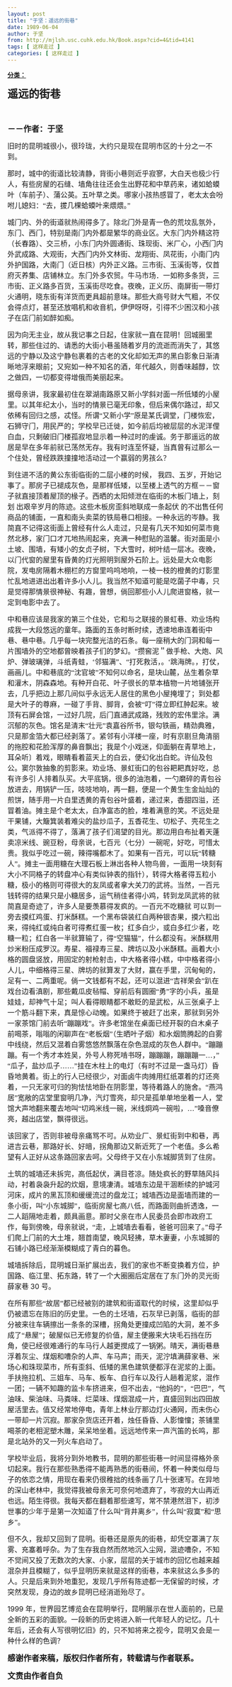 ```yaml
---
layout: post
title: "于坚：遥远的街巷"
date: 1989-06-04
author: 于坚
from: http://mjlsh.usc.cuhk.edu.hk/Book.aspx?cid=4&tid=4141
tags: [ 这样走过 ]
categories: [ 这样走过 ]
---
```


<div style="margin: 15px 10px 10px 0px;">
 <div>
  <span id="ctl00_ContentPlaceHolder1_chapter1_SubjectLabel" style="font-weight:bold;text-decoration:underline;">
   分类：
  </span>
 </div>
 <!--[if gte mso 9]><xml>
 <o:OfficeDocumentSettings>
  <o:AllowPNG/>
 </o:OfficeDocumentSettings>
</xml><![endif]-->
 <!--[if gte mso 9]><xml>
 <w:WordDocument>
  <w:View>Normal</w:View>
  <w:Zoom>0</w:Zoom>
  <w:TrackMoves/>
  <w:TrackFormatting/>
  <w:PunctuationKerning/>
  <w:ValidateAgainstSchemas/>
  <w:SaveIfXMLInvalid>false</w:SaveIfXMLInvalid>
  <w:IgnoreMixedContent>false</w:IgnoreMixedContent>
  <w:AlwaysShowPlaceholderText>false</w:AlwaysShowPlaceholderText>
  <w:DoNotPromoteQF/>
  <w:LidThemeOther>EN-US</w:LidThemeOther>
  <w:LidThemeAsian>ZH-CN</w:LidThemeAsian>
  <w:LidThemeComplexScript>X-NONE</w:LidThemeComplexScript>
  <w:Compatibility>
   <w:BreakWrappedTables/>
   <w:SnapToGridInCell/>
   <w:WrapTextWithPunct/>
   <w:UseAsianBreakRules/>
   <w:DontGrowAutofit/>
   <w:SplitPgBreakAndParaMark/>
   <w:EnableOpenTypeKerning/>
   <w:DontFlipMirrorIndents/>
   <w:OverrideTableStyleHps/>
   <w:UseFELayout/>
  </w:Compatibility>
  <m:mathPr>
   <m:mathFont m:val="Cambria Math"/>
   <m:brkBin m:val="before"/>
   <m:brkBinSub m:val="&#45;-"/>
   <m:smallFrac m:val="off"/>
   <m:dispDef/>
   <m:lMargin m:val="0"/>
   <m:rMargin m:val="0"/>
   <m:defJc m:val="centerGroup"/>
   <m:wrapIndent m:val="1440"/>
   <m:intLim m:val="subSup"/>
   <m:naryLim m:val="undOvr"/>
  </m:mathPr></w:WordDocument>
</xml><![endif]-->
 <!--[if gte mso 9]><xml>
 <w:LatentStyles DefLockedState="false" DefUnhideWhenUsed="true"
  DefSemiHidden="true" DefQFormat="false" DefPriority="99"
  LatentStyleCount="276">
  <w:LsdException Locked="false" Priority="0" SemiHidden="false"
   UnhideWhenUsed="false" QFormat="true" Name="Normal"/>
  <w:LsdException Locked="false" Priority="9" SemiHidden="false"
   UnhideWhenUsed="false" QFormat="true" Name="heading 1"/>
  <w:LsdException Locked="false" Priority="9" QFormat="true" Name="heading 2"/>
  <w:LsdException Locked="false" Priority="9" QFormat="true" Name="heading 3"/>
  <w:LsdException Locked="false" Priority="9" QFormat="true" Name="heading 4"/>
  <w:LsdException Locked="false" Priority="9" QFormat="true" Name="heading 5"/>
  <w:LsdException Locked="false" Priority="9" QFormat="true" Name="heading 6"/>
  <w:LsdException Locked="false" Priority="9" QFormat="true" Name="heading 7"/>
  <w:LsdException Locked="false" Priority="9" QFormat="true" Name="heading 8"/>
  <w:LsdException Locked="false" Priority="9" QFormat="true" Name="heading 9"/>
  <w:LsdException Locked="false" Priority="39" Name="toc 1"/>
  <w:LsdException Locked="false" Priority="39" Name="toc 2"/>
  <w:LsdException Locked="false" Priority="39" Name="toc 3"/>
  <w:LsdException Locked="false" Priority="39" Name="toc 4"/>
  <w:LsdException Locked="false" Priority="39" Name="toc 5"/>
  <w:LsdException Locked="false" Priority="39" Name="toc 6"/>
  <w:LsdException Locked="false" Priority="39" Name="toc 7"/>
  <w:LsdException Locked="false" Priority="39" Name="toc 8"/>
  <w:LsdException Locked="false" Priority="39" Name="toc 9"/>
  <w:LsdException Locked="false" Priority="35" QFormat="true" Name="caption"/>
  <w:LsdException Locked="false" Priority="10" SemiHidden="false"
   UnhideWhenUsed="false" QFormat="true" Name="Title"/>
  <w:LsdException Locked="false" Priority="1" Name="Default Paragraph Font"/>
  <w:LsdException Locked="false" Priority="11" SemiHidden="false"
   UnhideWhenUsed="false" QFormat="true" Name="Subtitle"/>
  <w:LsdException Locked="false" Priority="22" SemiHidden="false"
   UnhideWhenUsed="false" QFormat="true" Name="Strong"/>
  <w:LsdException Locked="false" Priority="20" SemiHidden="false"
   UnhideWhenUsed="false" QFormat="true" Name="Emphasis"/>
  <w:LsdException Locked="false" Priority="59" SemiHidden="false"
   UnhideWhenUsed="false" Name="Table Grid"/>
  <w:LsdException Locked="false" UnhideWhenUsed="false" Name="Placeholder Text"/>
  <w:LsdException Locked="false" Priority="1" SemiHidden="false"
   UnhideWhenUsed="false" QFormat="true" Name="No Spacing"/>
  <w:LsdException Locked="false" Priority="60" SemiHidden="false"
   UnhideWhenUsed="false" Name="Light Shading"/>
  <w:LsdException Locked="false" Priority="61" SemiHidden="false"
   UnhideWhenUsed="false" Name="Light List"/>
  <w:LsdException Locked="false" Priority="62" SemiHidden="false"
   UnhideWhenUsed="false" Name="Light Grid"/>
  <w:LsdException Locked="false" Priority="63" SemiHidden="false"
   UnhideWhenUsed="false" Name="Medium Shading 1"/>
  <w:LsdException Locked="false" Priority="64" SemiHidden="false"
   UnhideWhenUsed="false" Name="Medium Shading 2"/>
  <w:LsdException Locked="false" Priority="65" SemiHidden="false"
   UnhideWhenUsed="false" Name="Medium List 1"/>
  <w:LsdException Locked="false" Priority="66" SemiHidden="false"
   UnhideWhenUsed="false" Name="Medium List 2"/>
  <w:LsdException Locked="false" Priority="67" SemiHidden="false"
   UnhideWhenUsed="false" Name="Medium Grid 1"/>
  <w:LsdException Locked="false" Priority="68" SemiHidden="false"
   UnhideWhenUsed="false" Name="Medium Grid 2"/>
  <w:LsdException Locked="false" Priority="69" SemiHidden="false"
   UnhideWhenUsed="false" Name="Medium Grid 3"/>
  <w:LsdException Locked="false" Priority="70" SemiHidden="false"
   UnhideWhenUsed="false" Name="Dark List"/>
  <w:LsdException Locked="false" Priority="71" SemiHidden="false"
   UnhideWhenUsed="false" Name="Colorful Shading"/>
  <w:LsdException Locked="false" Priority="72" SemiHidden="false"
   UnhideWhenUsed="false" Name="Colorful List"/>
  <w:LsdException Locked="false" Priority="73" SemiHidden="false"
   UnhideWhenUsed="false" Name="Colorful Grid"/>
  <w:LsdException Locked="false" Priority="60" SemiHidden="false"
   UnhideWhenUsed="false" Name="Light Shading Accent 1"/>
  <w:LsdException Locked="false" Priority="61" SemiHidden="false"
   UnhideWhenUsed="false" Name="Light List Accent 1"/>
  <w:LsdException Locked="false" Priority="62" SemiHidden="false"
   UnhideWhenUsed="false" Name="Light Grid Accent 1"/>
  <w:LsdException Locked="false" Priority="63" SemiHidden="false"
   UnhideWhenUsed="false" Name="Medium Shading 1 Accent 1"/>
  <w:LsdException Locked="false" Priority="64" SemiHidden="false"
   UnhideWhenUsed="false" Name="Medium Shading 2 Accent 1"/>
  <w:LsdException Locked="false" Priority="65" SemiHidden="false"
   UnhideWhenUsed="false" Name="Medium List 1 Accent 1"/>
  <w:LsdException Locked="false" UnhideWhenUsed="false" Name="Revision"/>
  <w:LsdException Locked="false" Priority="34" SemiHidden="false"
   UnhideWhenUsed="false" QFormat="true" Name="List Paragraph"/>
  <w:LsdException Locked="false" Priority="29" SemiHidden="false"
   UnhideWhenUsed="false" QFormat="true" Name="Quote"/>
  <w:LsdException Locked="false" Priority="30" SemiHidden="false"
   UnhideWhenUsed="false" QFormat="true" Name="Intense Quote"/>
  <w:LsdException Locked="false" Priority="66" SemiHidden="false"
   UnhideWhenUsed="false" Name="Medium List 2 Accent 1"/>
  <w:LsdException Locked="false" Priority="67" SemiHidden="false"
   UnhideWhenUsed="false" Name="Medium Grid 1 Accent 1"/>
  <w:LsdException Locked="false" Priority="68" SemiHidden="false"
   UnhideWhenUsed="false" Name="Medium Grid 2 Accent 1"/>
  <w:LsdException Locked="false" Priority="69" SemiHidden="false"
   UnhideWhenUsed="false" Name="Medium Grid 3 Accent 1"/>
  <w:LsdException Locked="false" Priority="70" SemiHidden="false"
   UnhideWhenUsed="false" Name="Dark List Accent 1"/>
  <w:LsdException Locked="false" Priority="71" SemiHidden="false"
   UnhideWhenUsed="false" Name="Colorful Shading Accent 1"/>
  <w:LsdException Locked="false" Priority="72" SemiHidden="false"
   UnhideWhenUsed="false" Name="Colorful List Accent 1"/>
  <w:LsdException Locked="false" Priority="73" SemiHidden="false"
   UnhideWhenUsed="false" Name="Colorful Grid Accent 1"/>
  <w:LsdException Locked="false" Priority="60" SemiHidden="false"
   UnhideWhenUsed="false" Name="Light Shading Accent 2"/>
  <w:LsdException Locked="false" Priority="61" SemiHidden="false"
   UnhideWhenUsed="false" Name="Light List Accent 2"/>
  <w:LsdException Locked="false" Priority="62" SemiHidden="false"
   UnhideWhenUsed="false" Name="Light Grid Accent 2"/>
  <w:LsdException Locked="false" Priority="63" SemiHidden="false"
   UnhideWhenUsed="false" Name="Medium Shading 1 Accent 2"/>
  <w:LsdException Locked="false" Priority="64" SemiHidden="false"
   UnhideWhenUsed="false" Name="Medium Shading 2 Accent 2"/>
  <w:LsdException Locked="false" Priority="65" SemiHidden="false"
   UnhideWhenUsed="false" Name="Medium List 1 Accent 2"/>
  <w:LsdException Locked="false" Priority="66" SemiHidden="false"
   UnhideWhenUsed="false" Name="Medium List 2 Accent 2"/>
  <w:LsdException Locked="false" Priority="67" SemiHidden="false"
   UnhideWhenUsed="false" Name="Medium Grid 1 Accent 2"/>
  <w:LsdException Locked="false" Priority="68" SemiHidden="false"
   UnhideWhenUsed="false" Name="Medium Grid 2 Accent 2"/>
  <w:LsdException Locked="false" Priority="69" SemiHidden="false"
   UnhideWhenUsed="false" Name="Medium Grid 3 Accent 2"/>
  <w:LsdException Locked="false" Priority="70" SemiHidden="false"
   UnhideWhenUsed="false" Name="Dark List Accent 2"/>
  <w:LsdException Locked="false" Priority="71" SemiHidden="false"
   UnhideWhenUsed="false" Name="Colorful Shading Accent 2"/>
  <w:LsdException Locked="false" Priority="72" SemiHidden="false"
   UnhideWhenUsed="false" Name="Colorful List Accent 2"/>
  <w:LsdException Locked="false" Priority="73" SemiHidden="false"
   UnhideWhenUsed="false" Name="Colorful Grid Accent 2"/>
  <w:LsdException Locked="false" Priority="60" SemiHidden="false"
   UnhideWhenUsed="false" Name="Light Shading Accent 3"/>
  <w:LsdException Locked="false" Priority="61" SemiHidden="false"
   UnhideWhenUsed="false" Name="Light List Accent 3"/>
  <w:LsdException Locked="false" Priority="62" SemiHidden="false"
   UnhideWhenUsed="false" Name="Light Grid Accent 3"/>
  <w:LsdException Locked="false" Priority="63" SemiHidden="false"
   UnhideWhenUsed="false" Name="Medium Shading 1 Accent 3"/>
  <w:LsdException Locked="false" Priority="64" SemiHidden="false"
   UnhideWhenUsed="false" Name="Medium Shading 2 Accent 3"/>
  <w:LsdException Locked="false" Priority="65" SemiHidden="false"
   UnhideWhenUsed="false" Name="Medium List 1 Accent 3"/>
  <w:LsdException Locked="false" Priority="66" SemiHidden="false"
   UnhideWhenUsed="false" Name="Medium List 2 Accent 3"/>
  <w:LsdException Locked="false" Priority="67" SemiHidden="false"
   UnhideWhenUsed="false" Name="Medium Grid 1 Accent 3"/>
  <w:LsdException Locked="false" Priority="68" SemiHidden="false"
   UnhideWhenUsed="false" Name="Medium Grid 2 Accent 3"/>
  <w:LsdException Locked="false" Priority="69" SemiHidden="false"
   UnhideWhenUsed="false" Name="Medium Grid 3 Accent 3"/>
  <w:LsdException Locked="false" Priority="70" SemiHidden="false"
   UnhideWhenUsed="false" Name="Dark List Accent 3"/>
  <w:LsdException Locked="false" Priority="71" SemiHidden="false"
   UnhideWhenUsed="false" Name="Colorful Shading Accent 3"/>
  <w:LsdException Locked="false" Priority="72" SemiHidden="false"
   UnhideWhenUsed="false" Name="Colorful List Accent 3"/>
  <w:LsdException Locked="false" Priority="73" SemiHidden="false"
   UnhideWhenUsed="false" Name="Colorful Grid Accent 3"/>
  <w:LsdException Locked="false" Priority="60" SemiHidden="false"
   UnhideWhenUsed="false" Name="Light Shading Accent 4"/>
  <w:LsdException Locked="false" Priority="61" SemiHidden="false"
   UnhideWhenUsed="false" Name="Light List Accent 4"/>
  <w:LsdException Locked="false" Priority="62" SemiHidden="false"
   UnhideWhenUsed="false" Name="Light Grid Accent 4"/>
  <w:LsdException Locked="false" Priority="63" SemiHidden="false"
   UnhideWhenUsed="false" Name="Medium Shading 1 Accent 4"/>
  <w:LsdException Locked="false" Priority="64" SemiHidden="false"
   UnhideWhenUsed="false" Name="Medium Shading 2 Accent 4"/>
  <w:LsdException Locked="false" Priority="65" SemiHidden="false"
   UnhideWhenUsed="false" Name="Medium List 1 Accent 4"/>
  <w:LsdException Locked="false" Priority="66" SemiHidden="false"
   UnhideWhenUsed="false" Name="Medium List 2 Accent 4"/>
  <w:LsdException Locked="false" Priority="67" SemiHidden="false"
   UnhideWhenUsed="false" Name="Medium Grid 1 Accent 4"/>
  <w:LsdException Locked="false" Priority="68" SemiHidden="false"
   UnhideWhenUsed="false" Name="Medium Grid 2 Accent 4"/>
  <w:LsdException Locked="false" Priority="69" SemiHidden="false"
   UnhideWhenUsed="false" Name="Medium Grid 3 Accent 4"/>
  <w:LsdException Locked="false" Priority="70" SemiHidden="false"
   UnhideWhenUsed="false" Name="Dark List Accent 4"/>
  <w:LsdException Locked="false" Priority="71" SemiHidden="false"
   UnhideWhenUsed="false" Name="Colorful Shading Accent 4"/>
  <w:LsdException Locked="false" Priority="72" SemiHidden="false"
   UnhideWhenUsed="false" Name="Colorful List Accent 4"/>
  <w:LsdException Locked="false" Priority="73" SemiHidden="false"
   UnhideWhenUsed="false" Name="Colorful Grid Accent 4"/>
  <w:LsdException Locked="false" Priority="60" SemiHidden="false"
   UnhideWhenUsed="false" Name="Light Shading Accent 5"/>
  <w:LsdException Locked="false" Priority="61" SemiHidden="false"
   UnhideWhenUsed="false" Name="Light List Accent 5"/>
  <w:LsdException Locked="false" Priority="62" SemiHidden="false"
   UnhideWhenUsed="false" Name="Light Grid Accent 5"/>
  <w:LsdException Locked="false" Priority="63" SemiHidden="false"
   UnhideWhenUsed="false" Name="Medium Shading 1 Accent 5"/>
  <w:LsdException Locked="false" Priority="64" SemiHidden="false"
   UnhideWhenUsed="false" Name="Medium Shading 2 Accent 5"/>
  <w:LsdException Locked="false" Priority="65" SemiHidden="false"
   UnhideWhenUsed="false" Name="Medium List 1 Accent 5"/>
  <w:LsdException Locked="false" Priority="66" SemiHidden="false"
   UnhideWhenUsed="false" Name="Medium List 2 Accent 5"/>
  <w:LsdException Locked="false" Priority="67" SemiHidden="false"
   UnhideWhenUsed="false" Name="Medium Grid 1 Accent 5"/>
  <w:LsdException Locked="false" Priority="68" SemiHidden="false"
   UnhideWhenUsed="false" Name="Medium Grid 2 Accent 5"/>
  <w:LsdException Locked="false" Priority="69" SemiHidden="false"
   UnhideWhenUsed="false" Name="Medium Grid 3 Accent 5"/>
  <w:LsdException Locked="false" Priority="70" SemiHidden="false"
   UnhideWhenUsed="false" Name="Dark List Accent 5"/>
  <w:LsdException Locked="false" Priority="71" SemiHidden="false"
   UnhideWhenUsed="false" Name="Colorful Shading Accent 5"/>
  <w:LsdException Locked="false" Priority="72" SemiHidden="false"
   UnhideWhenUsed="false" Name="Colorful List Accent 5"/>
  <w:LsdException Locked="false" Priority="73" SemiHidden="false"
   UnhideWhenUsed="false" Name="Colorful Grid Accent 5"/>
  <w:LsdException Locked="false" Priority="60" SemiHidden="false"
   UnhideWhenUsed="false" Name="Light Shading Accent 6"/>
  <w:LsdException Locked="false" Priority="61" SemiHidden="false"
   UnhideWhenUsed="false" Name="Light List Accent 6"/>
  <w:LsdException Locked="false" Priority="62" SemiHidden="false"
   UnhideWhenUsed="false" Name="Light Grid Accent 6"/>
  <w:LsdException Locked="false" Priority="63" SemiHidden="false"
   UnhideWhenUsed="false" Name="Medium Shading 1 Accent 6"/>
  <w:LsdException Locked="false" Priority="64" SemiHidden="false"
   UnhideWhenUsed="false" Name="Medium Shading 2 Accent 6"/>
  <w:LsdException Locked="false" Priority="65" SemiHidden="false"
   UnhideWhenUsed="false" Name="Medium List 1 Accent 6"/>
  <w:LsdException Locked="false" Priority="66" SemiHidden="false"
   UnhideWhenUsed="false" Name="Medium List 2 Accent 6"/>
  <w:LsdException Locked="false" Priority="67" SemiHidden="false"
   UnhideWhenUsed="false" Name="Medium Grid 1 Accent 6"/>
  <w:LsdException Locked="false" Priority="68" SemiHidden="false"
   UnhideWhenUsed="false" Name="Medium Grid 2 Accent 6"/>
  <w:LsdException Locked="false" Priority="69" SemiHidden="false"
   UnhideWhenUsed="false" Name="Medium Grid 3 Accent 6"/>
  <w:LsdException Locked="false" Priority="70" SemiHidden="false"
   UnhideWhenUsed="false" Name="Dark List Accent 6"/>
  <w:LsdException Locked="false" Priority="71" SemiHidden="false"
   UnhideWhenUsed="false" Name="Colorful Shading Accent 6"/>
  <w:LsdException Locked="false" Priority="72" SemiHidden="false"
   UnhideWhenUsed="false" Name="Colorful List Accent 6"/>
  <w:LsdException Locked="false" Priority="73" SemiHidden="false"
   UnhideWhenUsed="false" Name="Colorful Grid Accent 6"/>
  <w:LsdException Locked="false" Priority="19" SemiHidden="false"
   UnhideWhenUsed="false" QFormat="true" Name="Subtle Emphasis"/>
  <w:LsdException Locked="false" Priority="21" SemiHidden="false"
   UnhideWhenUsed="false" QFormat="true" Name="Intense Emphasis"/>
  <w:LsdException Locked="false" Priority="31" SemiHidden="false"
   UnhideWhenUsed="false" QFormat="true" Name="Subtle Reference"/>
  <w:LsdException Locked="false" Priority="32" SemiHidden="false"
   UnhideWhenUsed="false" QFormat="true" Name="Intense Reference"/>
  <w:LsdException Locked="false" Priority="33" SemiHidden="false"
   UnhideWhenUsed="false" QFormat="true" Name="Book Title"/>
  <w:LsdException Locked="false" Priority="37" Name="Bibliography"/>
  <w:LsdException Locked="false" Priority="39" QFormat="true" Name="TOC Heading"/>
 </w:LatentStyles>
</xml><![endif]-->
 <!--[if gte mso 10]>
<style>
 /* Style Definitions */
table.MsoNormalTable
	{mso-style-name:"Table Normal";
	mso-tstyle-rowband-size:0;
	mso-tstyle-colband-size:0;
	mso-style-noshow:yes;
	mso-style-priority:99;
	mso-style-parent:"";
	mso-padding-alt:0in 5.4pt 0in 5.4pt;
	mso-para-margin:0in;
	mso-para-margin-bottom:.0001pt;
	mso-pagination:widow-orphan;
	font-size:10.5pt;
	mso-bidi-font-size:11.0pt;
	font-family:Calibri;
	mso-ascii-font-family:Calibri;
	mso-ascii-theme-font:minor-latin;
	mso-hansi-font-family:Calibri;
	mso-hansi-theme-font:minor-latin;
	mso-font-kerning:1.0pt;
	mso-fareast-language:ZH-CN;}
</style>
<![endif]-->
 <!--StartFragment-->
 <p class="MsoNormal">
  <o:p>
   <font size="3">
   </font>
  </o:p>
 </p>
 <p class="MsoNormal">
  <b style="">
   <span lang="ZH-CN" style="font-family: 宋体;">
    <font size="5">
     遥远的街巷
    </font>
   </span>
   <font size="4">
    <o:p>
    </o:p>
   </font>
  </b>
 </p>
 <p class="MsoNormal">
  <b style="">
   <font size="4">
    <span lang="ZH-CN" style="font-family: 宋体;">
     <br/>
    </span>
   </font>
  </b>
 </p>
 <p class="MsoNormal">
  <span lang="ZH-CN" style="font-family: 宋体;">
   <b style="">
    <font size="4">
     －－作者：于坚
    </font>
   </b>
  </span>
  <font size="3">
   <o:p>
   </o:p>
  </font>
 </p>
 <p class="MsoNormal">
  <o:p>
   <font size="3">
   </font>
  </o:p>
 </p>
 <p class="MsoNormal">
  <font size="3">
   <span lang="ZH-CN" style="font-family:宋体;mso-ascii-font-family:
Calibri;mso-ascii-theme-font:minor-latin;mso-fareast-font-family:宋体;mso-fareast-theme-font:
minor-fareast">
    旧时的昆明城很小，很玲珑，大约只是现在昆明市区的十分之一不到。
   </span>
   <o:p>
   </o:p>
  </font>
 </p>
 <p class="MsoNormal">
  <o:p>
   <font size="3">
   </font>
  </o:p>
 </p>
 <p class="MsoNormal">
  <font size="3">
   <span lang="ZH-CN" style="font-family:宋体;mso-ascii-font-family:
Calibri;mso-ascii-theme-font:minor-latin;mso-fareast-font-family:宋体;mso-fareast-theme-font:
minor-fareast">
    那时，城中的街道比较清静，背街小巷则近乎寂寥，大白天也极少行人，有些房屋的石缝、墙角往往还会生出野花和中草药来，诸如蛤蟆叶（车前子）、蒲公英。五叶草之类。哪家小孩热感冒了，老太太会吩咐儿媳妇：“去，拔几棵蛤蟆叶来煨煨。”
   </span>
   <o:p>
   </o:p>
  </font>
 </p>
 <p class="MsoNormal">
  <o:p>
   <font size="3">
   </font>
  </o:p>
 </p>
 <p class="MsoNormal">
  <font size="3">
   <span lang="ZH-CN" style="font-family:宋体;mso-ascii-font-family:
Calibri;mso-ascii-theme-font:minor-latin;mso-fareast-font-family:宋体;mso-fareast-theme-font:
minor-fareast">
    城门内、外的街道就热闹得多了。除北门外是青一色的荒坟乱氛外，东门、西门，特别是南门内外都是繁华的商业区。大东门内外精这符（长春路）、交三桥，小东门内外圆通街、珠现街、米厂心，小西门内外武成路、大观街，大西门内外文林街、龙翔街、凤花街，小南门内外护国路，大南门（近日核）内外正义路。三市街、玉溪街等，仅首府灭养集、店铺林立。东门外多农贸。牛马市场．一如称多条货，三市街、正义路多百货，玉溪街尽吃食。夜晚，正义历、南屏街一带灯火通明，晓东街有洋货而更具超前意味。那些大商号财大气粗，不仅会得点灯，甚至还放唱机和收音机，伊伊呀呀，引得不少困汉和小孩子在店门前如醉如痴。
   </span>
   <o:p>
   </o:p>
  </font>
 </p>
 <p class="MsoNormal">
  <o:p>
   <font size="3">
   </font>
  </o:p>
 </p>
 <p class="MsoNormal">
  <font size="3">
   <span lang="ZH-CN" style="font-family:宋体;mso-ascii-font-family:
Calibri;mso-ascii-theme-font:minor-latin;mso-fareast-font-family:宋体;mso-fareast-theme-font:
minor-fareast">
    因为向无主业，故从我记事之日起，住家就一直在昆明！回城圈里转，那些住过的、请悉的大街小巷虽随着岁月的流逝而消失了，其悠远的宁静以及这宁静包裹着的古老的文化却如无声的黑白影象日渐清晰地浮来眼前；又宛如一种不知名的酒，年代越久，则香味越醇，饮之做四，一切都变得增俄而美丽起来。
   </span>
   <o:p>
   </o:p>
  </font>
 </p>
 <p class="MsoNormal">
  <o:p>
   <font size="3">
   </font>
  </o:p>
 </p>
 <p class="MsoNormal">
  <font size="3">
   <span lang="ZH-CN" style="font-family:宋体;mso-ascii-font-family:
Calibri;mso-ascii-theme-font:minor-latin;mso-fareast-font-family:宋体;mso-fareast-theme-font:
minor-fareast">
    据母亲讲，我家最初住在翠湖南路原又新小学斜对面一所低矮的小屋里。以其年纪太小，当时的情景已毫无印象，但后来偶尔路过，却又依稀有回归之感，忒怪。所谓“又新小学”原是某氏调堂，门楼恢宏，石狮守门，用民严的；学校早已迁徙，如今前后均被层层的水泥洋俚白血，只剩破旧门楼孤寂地显示着一种过时的虔诚。务于那遥远的故居是早在多年前就已荡然无存。我有时连至怀疑，当真曾有过那么一个住处，曾经跌跌撞撞地活动过一个赢弱的男孩么？
   </span>
   <o:p>
   </o:p>
  </font>
 </p>
 <p class="MsoNormal">
  <o:p>
   <font size="3">
   </font>
  </o:p>
 </p>
 <p class="MsoNormal">
  <font size="3">
   <span lang="ZH-CN" style="font-family:宋体;mso-ascii-font-family:
Calibri;mso-ascii-theme-font:minor-latin;mso-fareast-font-family:宋体;mso-fareast-theme-font:
minor-fareast">
    到住进不活的黄公东街临街的二层小楼的时候，
   </span>
   <span lang="ZH-CN" style="font-family:宋体;mso-ascii-font-family:Calibri;
mso-ascii-theme-font:minor-latin;mso-fareast-font-family:宋体;mso-fareast-theme-font:
minor-fareast">
    我四、五岁，开始记事了。那房子已褪成灰色，是那样低矮，以至楼上透气的方框－－窗子就直接顶着屋顶的椽子。西晒的太阳倾泄在临街的木板门墙上，刻划
   </span>
   <span lang="ZH-CN">
   </span>
   <span lang="ZH-CN" style="font-family:宋体;mso-ascii-font-family:
Calibri;mso-ascii-theme-font:minor-latin;mso-fareast-font-family:宋体;mso-fareast-theme-font:
minor-fareast">
    出艰辛岁月的陈迹。这些木板房歪斜地联成一条起伏
   </span>
   <span lang="ZH-CN" style="font-family:宋体;mso-ascii-font-family:Calibri;
mso-ascii-theme-font:minor-latin;mso-fareast-font-family:宋体;mso-fareast-theme-font:
minor-fareast">
    的不出售任何商品的铺面，一直和南头卖菜的铁局巷口相接。一种永远的岑静。我简直不记得这街面上曾经有什么人走过，只是有几天不知如何菜市竟然北移，家门口才兀地热闹起来，充满一种慰贴的温馨。街对面是小土坡、围墙，有矮小的女贞子树，下大雪时，树叶结一层冰。夜晚，以门代窗的屋里有昏黄的灯光照明到屋外石阶上。远处是大众电影院，发电房隔着木棚栏的方窗里呜呜地响，一棱一枝的橙黄的灯影里忙乱地进进出出着许多小人儿。我当然不知道可能是吃菌子中毒，只是觉得那情景很神秘、有趣，曾想，倘回那些小人儿爬进窗格，就一定到电影中去了。
   </span>
   <o:p>
   </o:p>
  </font>
 </p>
 <p class="MsoNormal">
  <o:p>
   <font size="3">
   </font>
  </o:p>
 </p>
 <p class="MsoNormal">
  <font size="3">
   <span lang="ZH-CN" style="font-family:宋体;mso-ascii-font-family:
Calibri;mso-ascii-theme-font:minor-latin;mso-fareast-font-family:宋体;mso-fareast-theme-font:
minor-fareast">
    中和巷应该是我家的第三个住处，它和与之联接的景虹巷、劝业场构成我一大段悠远的童年。路面的五条时断时续，透速地串连着街中巷、巷中巷。几乎每一块完整光洁的石条。每一座稍大的门洞和每一片围墙外的空地都曾映着孩子们的梦幻。“攒窖泥＂做手枪、大炮、风炉、弹玻璃弹，斗纸青蛙，‘邻猫满”、“打死救活，。‘跳海牌。，打仗，画画儿。中和巷底的“沈官坡”不知何以命名，是块山麓，丛生着杂草和灌木，阴森森地。有种开白花、叶子很长的草本植物一片地铺张开去，几乎把边上那几间似乎永远无人居住的黑色小屋掩埋了；到处都是大叶子的尊麻，一碰了手背、脚背，会被“叮”得立即红肿起来。坡顶有石屏会馆，一过好几院，后门直通武成路，残败的宏伟里涂。满沉郁的灰色。馆名是清末“壮元”袁嘉谷所书，银勾铁画，精劲典雅，只是那金箔大都已经剥落了。紧邻有小洋楼一座，时有京剧旦角清丽的拖腔和花脸浑厚的鼻音飘出；我是个小戏迷，仰面躺在青草地上，耳朵听〕着戏，眼睛看着蓝天上的白云，便幻化出白蛇。许仙及包公。窦尔敦抽象的剪影来。劝业场、景虹街口的包谷耙耙真好吃，总有许多引
   </span>
   <span lang="ZH-CN" style="font-family:宋体;
mso-ascii-font-family:Calibri;mso-ascii-theme-font:minor-latin;mso-fareast-font-family:
宋体;mso-fareast-theme-font:minor-fareast">
    人排着队买。大平底锅，很多的油泡着，一勺磨碎的青包谷放进去，用锅铲一压，吱吱地响，再一翻，便是一个黄生生金灿灿的煎饼，随手用一片白里透黄的青包谷叶盛着，递过来，香甜四溢，还冒着油。摊主是个老太太，白净富态的脸，堆着满意的笑。不远处是干果铺，大簸箕装着难尖的盐炒瓜子，五香花生、切松子、壳花生之类，气派得不得了，落满了孩子们渴望的目光。那边用白布扯着天蓬卖凉米线、豌豆粉，母亲说，七百元（七分）一碗呢，好吃，可惜太贵。我似乎吃过一碗，辣得嘴都木了。如果有一百元，可以玩“转糖人”。摊主一面用糖在大理石板上淋出各种人物鸟兽，一面用一块刻有大小不同格子的转盘冲心有类似钟表的指针），转得大格者得五粒小糖，极小的格则可得很大的友凤或者拿大关刀的武将。当然，一百元钱转得的结果只是小糖居多，运气稍佳者得小鸡，转到龙凤武将的就简直是奇迹了，许多人是要羡慕得发疯的。一百元不吃糖就
   </span>
   <span lang="ZH-CN" style="font-family:宋体;
mso-ascii-font-family:Calibri;mso-ascii-theme-font:minor-latin;mso-fareast-font-family:
宋体;mso-fareast-theme-font:minor-fareast">
    可以到一旁去摸红鸡蛋、打米酥糕。一个黑布袋装红白两种银杏果，摸六粒出来，得纯红或纯白者可得煮红蛋一枚；红多白少，或白多红少者，吃糖一粒；红白各一半就算输了，得“空猫猫”，什么都没有。米酥糕用炒米粉压成罗汉。寿星、福禄寿三星、牌坊以及小米酥糕。画着大小格的圆盘竖放，用固定的射枪射击，中大格者得小糕，中中格者得小人儿，中细格得三星、牌坊的就算发了大财，赢在手里，沉甸甸的，足有一、二两重呢。倘一文钱都有不起，还可以混进“吉祥荣会”趴在戏台边看滇剧，那些戴瓜皮毡帽、穿前后有圆圈“勇”字的小兵，虽是娃娃，却神气十足；叫人看得眼睛都不敢眨的是武松，从三张桌子上一个筋斗翻下来，真是惊心动魄。如果终于被赶了出来，那就到另外一家茶馆门前去听“蹦蹦戏”。许多老馆坐在桌面已经开裂的白木桌子前喝茶，嗡嗡的闲聊声在“老板烟”（生晒叶子烟）和水烟筒腾起的白雾中线绕，然后又混着白雾悠悠然飘落在杂色混成的灰色人群中。“蹦蹦蹦。有一个秀才本姓吴，外号人称死啃书呀，蹦蹦蹦，蹦蹦蹦一…，”“瓜子，盐炒瓜子……”挂在木柱上的电灯（有时不过是一盏马灯）昏昏地黄着。街上的行人已经很少，对面卤牛肉摊用红纸罩着的灯还亮着，一只无家可归的狗怯怯地卧在阴影里，等待着路人的施舍。“燕鸿居”宽敞的店堂里窗明几净，汽灯雪亮，却只是孤单单地坐着一人，堂馆大声地翻来覆去地叫“切鸡米线一碗，米线炯鸡一碗啦，…”嗓音僚亮，越出店堂，飘得很远。
   </span>
   <o:p>
   </o:p>
  </font>
 </p>
 <p class="MsoNormal">
  <o:p>
   <font size="3">
   </font>
  </o:p>
 </p>
 <p class="MsoNormal">
  <font size="3">
   <span lang="ZH-CN" style="font-family:宋体;mso-ascii-font-family:
Calibri;mso-ascii-theme-font:minor-latin;mso-fareast-font-family:宋体;mso-fareast-theme-font:
minor-fareast">
    该回家了，否则非被母亲痛骂不可。从劝业厂、景虹街到中和巷，再进吉云巷，那路好长、好暗，拐角那边又新近死了一个老值。多么希望有人正好从这条路回家去呵。父母终于又在小东城脚赁到了住房。
   </span>
   <o:p>
   </o:p>
  </font>
 </p>
 <p class="MsoNormal">
  <o:p>
   <font size="3">
   </font>
  </o:p>
 </p>
 <p class="MsoNormal">
  <font size="3">
   <span lang="ZH-CN" style="font-family:宋体;mso-ascii-font-family:
Calibri;mso-ascii-theme-font:minor-latin;mso-fareast-font-family:宋体;mso-fareast-theme-font:
minor-fareast">
    土筑的城墙还未拆完，高低起伏，满目苍凉。随处疯长的野草随风抖动，衬着袅袅升起的炊烟，意境凄清。城墙东边是干涸断续的护城河河床，成片的黑瓦顶和缓缓流过的盘龙江；城墙西边是面墙而建的一条小街，叫“小东城脚”，临街房屋七高八低，而路面则曲折透逸，一二人蹈隔地走着，颇具画意。那时父亲在市人民委员会即市政府工作，每到傍晚，母亲就说，“走，上城墙去看看，爸爸可回来了。”母子们爬上门前的大土堆，翘首南望，晚风轻拂，草木妻妻，小东城脚的石铺小路已经渐渐模糊成了青白的暮色。
   </span>
   <o:p>
   </o:p>
  </font>
 </p>
 <p class="MsoNormal">
  <o:p>
   <font size="3">
   </font>
  </o:p>
 </p>
 <p class="MsoNormal">
  <font size="3">
   <span lang="ZH-CN" style="font-family:宋体;mso-ascii-font-family:
Calibri;mso-ascii-theme-font:minor-latin;mso-fareast-font-family:宋体;mso-fareast-theme-font:
minor-fareast">
    城墙拆除后，昆明城日渐扩展出去，我们的家也不断变换着方位，护国路、临江里、拓东路，转了一个大圈圈后定居在了东门外的灵光街薛家巷
   </span>
   30
   <span lang="ZH-CN" style="font-family:宋体;mso-ascii-font-family:Calibri;mso-ascii-theme-font:
minor-latin;mso-fareast-font-family:宋体;mso-fareast-theme-font:minor-fareast">
    号。
   </span>
   <o:p>
   </o:p>
  </font>
 </p>
 <p class="MsoNormal">
  <o:p>
   <font size="3">
   </font>
  </o:p>
 </p>
 <p class="MsoNormal">
  <font size="3">
   <span lang="ZH-CN" style="font-family:宋体;mso-ascii-font-family:
Calibri;mso-ascii-theme-font:minor-latin;mso-fareast-font-family:宋体;mso-fareast-theme-font:
minor-fareast">
    在所有那些“故居”都已经被别的建筑和街道取代的时候，这里却似乎仍被遗忘在陈旧的历史里。一色的土坯墙，石灰早已剥落，临街的部分被来往车辆擦出一条条的深槽，拐角处更撞成凹陷的大洞，差不多成了“悬屋”；破屋似已无修复的价值，屋主便搬来大块毛石挡在历角，使已经很难通行的车马行人越更搅成了一锅粥。晴天，满街巷悬浮着灰尘、煤烟和嘈杂的人声、车马声；雨天，泥泞填满薛家巷、米场心和珠现菜市，所有歪斜、低矮的黑色建筑便都浮在泥浆的上面。手扶拖拉机、三姐车、马车、板车、自行车以及行人趟着泥浆，混作一团；一辆不知趣的监卡车挤进来，但不出去，“他妈的”，“巴巴”，气油味、柴油味、马粪味、烂菜味、煤烟混成一片，直盛回到出四田故屋活里去。值又经常地停电，青年上林业厅那边灯火通网，而未伤心一带却一片沉寂。那家杂货店还开着，烛任昏昏、人影憧憧；茶铺里喝茶的老相泥塑木雕，呆呆地坐着。远远地传来一声汽笛的长鸣，那是北站外的又一列火车启动了。
   </span>
   <o:p>
   </o:p>
  </font>
 </p>
 <p class="MsoNormal">
  <o:p>
   <font size="3">
   </font>
  </o:p>
 </p>
 <p class="MsoNormal">
  <font size="3">
   <span lang="ZH-CN" style="font-family:宋体;mso-ascii-font-family:
Calibri;mso-ascii-theme-font:minor-latin;mso-fareast-font-family:宋体;mso-fareast-theme-font:
minor-fareast">
    学校毕业后，我将分到外地教书，昆明的那些街巷一时间显得格外亲切起来。我行在那些熟悉得不能再熟悉的街巷间，怀着一种类似母与子的依恋之情，用现在看来仍很稚拙的线条画了几十张速写。在异地的深山老林中，我觉得我被母亲无可奈何地遗弃了，岑寂的大山再近也远。陌生得很。我每天都在翻着那些速写，常不禁港然泪下，初涉世事的少年于是第一次知道了什么叫“背井离乡”，什么叫“寂寞”和“思乡”。
   </span>
   <o:p>
   </o:p>
  </font>
 </p>
 <p class="MsoNormal">
  <o:p>
   <font size="3">
   </font>
  </o:p>
 </p>
 <p class="MsoNormal">
  <font size="3">
   <span lang="ZH-CN" style="font-family:宋体;mso-ascii-font-family:
Calibri;mso-ascii-theme-font:minor-latin;mso-fareast-font-family:宋体;mso-fareast-theme-font:
minor-fareast">
    但不久，我却又回到了昆明。街巷还是原先的街巷，却凭空罩满了灰雾、充塞着呼杂。为了生存我自然而然地沉入尘网，混迹嘈杂，不知不觉间又投了无数次的大家、小家，层层的关于城市的回忆也越来越混杂并且模糊了，似乎显明历来就是这样的街巷，本来就这么多多的人。只是后来到外地重犯，发现几乎所有陈迹都一无保留的时候，才突然发现，身边的故乡昆明已经消逝殆尽了。
   </span>
   <o:p>
   </o:p>
  </font>
 </p>
 <p class="MsoNormal">
  <o:p>
   <font size="3">
   </font>
  </o:p>
 </p>
 <p class="MsoNormal">
  <font size="3">
   1999
   <span lang="ZH-CN" style="font-family:宋体;mso-ascii-font-family:
Calibri;mso-ascii-theme-font:minor-latin;mso-fareast-font-family:宋体;mso-fareast-theme-font:
minor-fareast">
    年，世界园艺博览会在昆明举行，昆明展示在世人面前的，已是全新的五彩的面貌。一段新的历史将进入新一代年轻人的记忆。几十年后，还会有人写很明忆旧》的，只不知将来之视今，昆明又会是一种什么样的色调？
   </span>
  </font>
  <o:p>
  </o:p>
 </p>
 <p class="MsoNormal">
  <o:p>
  </o:p>
 </p>
 <p class="MsoNormal">
  <o:p>
  </o:p>
 </p>
 <p class="MsoNormal">
  <font size="4">
   <b>
    <span lang="ZH-CN" style="font-family:宋体;mso-ascii-font-family:
Calibri;mso-ascii-theme-font:minor-latin;mso-fareast-font-family:宋体;mso-fareast-theme-font:
minor-fareast">
     感谢作者来稿，版权归作者所有，转载请与作者联系。
    </span>
    <o:p>
    </o:p>
   </b>
  </font>
 </p>
 <p class="MsoNormal">
  <span lang="ZH-CN" style="font-family:宋体;mso-ascii-font-family:
Calibri;mso-ascii-theme-font:minor-latin;mso-fareast-font-family:宋体;mso-fareast-theme-font:
minor-fareast">
   <font size="4">
    <b>
     文责由作者自负
    </b>
   </font>
  </span>
  <o:p>
  </o:p>
 </p>
 <!--EndFragment-->
</div>


